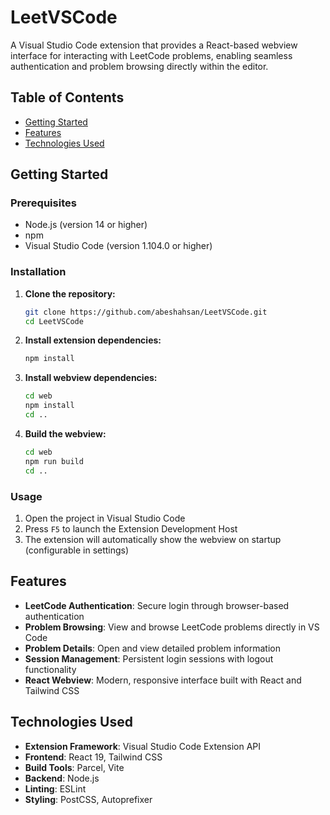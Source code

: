 # LeetVSCode

A Visual Studio Code extension that provides a React-based webview interface for interacting with LeetCode problems, enabling seamless authentication and problem browsing directly within the editor.

## Table of Contents

- [Getting Started](#getting-started)
- [Features](#features)
- [Technologies Used](#technologies-used)

## Getting Started

### Prerequisites

- Node.js (version 14 or higher)
- npm
- Visual Studio Code (version 1.104.0 or higher)

### Installation

1. **Clone the repository:**
   ```bash
   git clone https://github.com/abeshahsan/LeetVSCode.git
   cd LeetVSCode
   ```

2. **Install extension dependencies:**
   ```bash
   npm install
   ```

3. **Install webview dependencies:**
   ```bash
   cd web
   npm install
   cd ..
   ```

4. **Build the webview:**
   ```bash
   cd web
   npm run build
   cd ..
   ```

### Usage

1. Open the project in Visual Studio Code
2. Press `F5` to launch the Extension Development Host
3. The extension will automatically show the webview on startup (configurable in settings)

## Features

- **LeetCode Authentication**: Secure login through browser-based authentication
- **Problem Browsing**: View and browse LeetCode problems directly in VS Code
- **Problem Details**: Open and view detailed problem information
- **Session Management**: Persistent login sessions with logout functionality
- **React Webview**: Modern, responsive interface built with React and Tailwind CSS

## Technologies Used

- **Extension Framework**: Visual Studio Code Extension API
- **Frontend**: React 19, Tailwind CSS
- **Build Tools**: Parcel, Vite
- **Backend**: Node.js
- **Linting**: ESLint
- **Styling**: PostCSS, Autoprefixer



